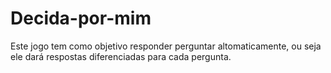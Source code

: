 # Decida-por-mim

Este jogo tem como objetivo responder perguntar altomaticamente,
ou seja ele dará respostas diferenciadas para cada pergunta.
